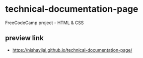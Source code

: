 # technical-documentation-page
 FreeCodeCamp project - HTML & CSS

## preview link
- https://nishavijai.github.io/technical-documentation-page/
